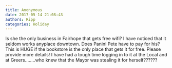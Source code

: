 ```yaml
---
title: Anonymous
date: 2017-05-14 21:08:43
authors: Ripp
categories: Holiday
---
```


 Is she the only business in Fairhope that gets free wifi?  I have noticed that it seldom works anyplace downtown.    Does Panini Pete have to pay for his?  This  is HUGE if the bookstore is the only place that gets it for free. Please provide more details!    I have had a tough time logging in to it at the Local and at Greers........who knew that the Mayor was stealing it for herself??????